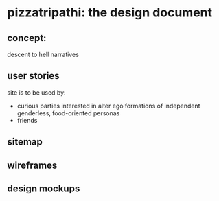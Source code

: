 # pizzatripathi: the design document
## concept: 
descent to hell narratives 
## user stories
site is to be used by:
* curious parties interested in alter ego formations of independent genderless, food-oriented personas
* friends
## sitemap
## wireframes
## design mockups 
